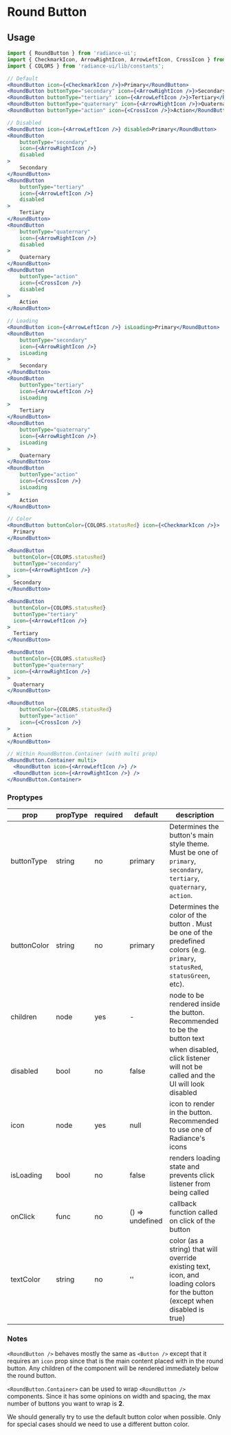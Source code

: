 # Round Button

## Usage

```jsx
import { RoundButton } from 'radiance-ui';
import { CheckmarkIcon, ArrowRightIcon, ArrowLeftIcon, CrossIcon } from 'radiance-ui/lib/icons';
import { COLORS } from 'radiance-ui/lib/constants';

// Default
<RoundButton icon={<CheckmarkIcon />}>Primary</RoundButton>
<RoundButton buttonType="secondary" icon={<ArrowRightIcon />}>Secondary</RoundButton>
<RoundButton buttonType="tertiary" icon={<ArrowLeftIcon />}>Tertiary</RoundButton>
<RoundButton buttonType="quaternary" icon={<ArrowRightIcon />}>Quaternary</RoundButton>
<RoundButton buttonType="action" icon={<CrossIcon />}>Action</RoundButton>

// Disabled
<RoundButton icon={<ArrowLeftIcon />} disabled>Primary</RoundButton>
<RoundButton
    buttonType="secondary"
    icon={<ArrowRightIcon />}
    disabled
>
    Secondary
</RoundButton>
<RoundButton
    buttonType="tertiary"
    icon={<ArrowLeftIcon />}
    disabled
>
    Tertiary
</RoundButton>
<RoundButton
    buttonType="quaternary"
    icon={<ArrowRightIcon />}
    disabled
>
    Quaternary
</RoundButton>
<RoundButton
    buttonType="action"
    icon={<CrossIcon />}
    disabled
>
    Action
</RoundButton>

// Loading
<RoundButton icon={<ArrowLeftIcon />} isLoading>Primary</RoundButton>
<RoundButton
    buttonType="secondary"
    icon={<ArrowRightIcon />}
    isLoading
>
    Secondary
</RoundButton>
<RoundButton
    buttonType="tertiary"
    icon={<ArrowLeftIcon />}
    isLoading
>
    Tertiary
</RoundButton>
<RoundButton
    buttonType="quaternary"
    icon={<ArrowRightIcon />}
    isLoading
>
    Quaternary
</RoundButton>
<RoundButton
    buttonType="action"
    icon={<CrossIcon />}
    isLoading
>
    Action
</RoundButton>

// Color
<RoundButton buttonColor={COLORS.statusRed} icon={<CheckmarkIcon />}>
  Primary
</RoundButton>

<RoundButton
  buttonColor={COLORS.statusRed}
  buttonType="secondary"
  icon={<ArrowRightIcon />}
>
  Secondary
</RoundButton>

<RoundButton
  buttonColor={COLORS.statusRed}
  buttonType="tertiary"
  icon={<ArrowLeftIcon />}
>
  Tertiary
</RoundButton>

<RoundButton
  buttonColor={COLORS.statusRed}
  buttonType="quaternary"
  icon={<ArrowRightIcon />}
>
  Quaternary
</RoundButton>

<RoundButton
    buttonColor={COLORS.statusRed}
    buttonType="action"
    icon={<CrossIcon />}
>
  Action
</RoundButton>

// Within RoundButton.Container (with multi prop)
<RoundButton.Container multi>
  <RoundButton icon={<ArrowLeftIcon />} />
  <RoundButton icon={<ArrowRightIcon />} />
</RoundButton.Container>
```

<!-- STORY -->

### Proptypes

| prop        | propType | required | default         | description                                                                                                                  |
| ----------- | -------- | -------- | --------------- | ---------------------------------------------------------------------------------------------------------------------------- |
| buttonType  | string   | no       | primary         | Determines the button's main style theme. Must be one of `primary`, `secondary`, `tertiary`, `quaternary`, `action`.         |
| buttonColor | string   | no       | primary         | Determines the color of the button . Must be one of the predefined colors (e.g. `primary`, `statusRed`, `statusGreen`, etc). |
| children    | node     | yes      | -               | node to be rendered inside the button. Recommended to be the button text                                                     |
| disabled    | bool     | no       | false           | when disabled, click listener will not be called and the UI will look disabled                                               |
| icon        | node     | yes      | null            | icon to render in the button. Recommended to use one of Radiance's icons                                                     |
| isLoading   | bool     | no       | false           | renders loading state and prevents click listener from being called                                                          |
| onClick     | func     | no       | () => undefined | callback function called on click of the button                                                                              |
| textColor   | string   | no       | ''              | color (as a string) that will override existing text, icon, and loading colors for the button (except when disabled is true) |

### Notes

`<RoundButton />` behaves mostly the same as `<Button />` except that it
requires an `icon` prop since that is the main content placed with in
the round button. Any children of the component will be rendered
immediately below the round button.

`<RoundButton.Container>` can be used to wrap `<RoundButton />` components.
Since it has some opinions on width and spacing, the max number of
buttons you want to wrap is **2**.

We should generally try to use the default button color when possible. Only for special cases should we need to use a different button color.
